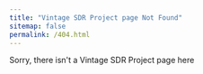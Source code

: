 ```yaml
---
title: "Vintage SDR Project page Not Found"
sitemap: false
permalink: /404.html
---
```


Sorry, there isn't a Vintage SDR Project page here

